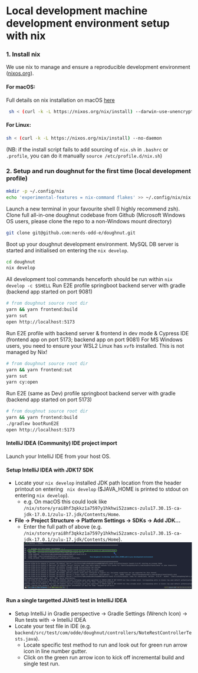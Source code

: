 # Local development machine development environment setup with nix

### 1. Install nix

We use nix to manage and ensure a reproducible development environment ([nixos.org](https://nixos.org)).

#### For macOS:

Full details on nix installation on macOS [here](https://nixos.org/manual/nix/stable/#sect-macos-installation)

```bash
 sh < (curl -k -L https://nixos.org/nix/install) --darwin-use-unencrypted-nix-store-volume
```

#### For Linux:

```bash
sh < (curl -k -L https://nixos.org/nix/install) --no-daemon
```

(NB: if the install script fails to add sourcing of `nix.sh` in `.bashrc` or `.profile`, you can do it manually `source /etc/profile.d/nix.sh`)

### 2. Setup and run doughnut for the first time (local development profile)


```bash
mkdir -p ~/.config/nix
echo 'experimental-features = nix-command flakes' >> ~/.config/nix/nix.conf
```
Launch a new terminal in your favourite shell (I highly recommend zsh).
Clone full all-in-one doughnut codebase from Github (Microsoft Windows OS users, please clone the repo to a non-Windows mount directory)

```bash
git clone git@github.com:nerds-odd-e/doughnut.git
```

Boot up your doughnut development environment.
MySQL DB server is started and initialised on entering the `nix develop`.

```bash
cd doughnut
nix develop
```

All development tool commands henceforth should be run within `nix develop -c $SHELL`
Run E2E profile springboot backend server with gradle (backend app started on port 9081)

```bash
# from doughnut source root dir
yarn && yarn frontend:build
yarn sut
open http://localhost:5173
```

Run E2E profile with backend server & frontend in dev mode & Cypress IDE (frontend app on port 5173; backend app on port 9081)
For MS Windows users, you need to ensure your WSL2 Linux has `xvfb` installed. This is not managed by Nix!

```bash
# from doughnut source root dir
yarn && yarn frontend:sut
yarn sut
yarn cy:open
```

Run E2E (same as Dev) profile springboot backend server with gradle (backend app started on port 5173)

```bash
# from doughnut source root dir
yarn && yarn frontend:build
./gradlew bootRunE2E
open http://localhost:5173
```

#### IntelliJ IDEA (Community) IDE project import

Launch your IntelliJ IDE from your host OS.

#### Setup IntelliJ IDEA with JDK17 SDK

- Locate your `nix develop` installed JDK path location from the header printout on entering ` nix develop` ($JAVA_HOME is printed to stdout on entering `nix develop`).
  - e.g. On macOS this could look like `/nix/store/yrai8hf3qkkz1a7597y1hkhwi52zamcs-zulu17.30.15-ca-jdk-17.0.1/zulu-17.jdk/Contents/Home`.
- **File -> Project Structure -> Platform Settings -> SDKs -> Add JDK...**
  - Enter the full path of above (e.g. `/nix/store/yrai8hf3qkkz1a7597y1hkhwi52zamcs-zulu17.30.15-ca-jdk-17.0.1/zulu-17.jdk/Contents/Home`).
    ![Sample `nix develop` JAVA_HOME](./images/01_doughnut_nix_develop_JAVA_HOME.png "Sample nix develop JAVA_HOME")

#### Run a single targetted JUnit5 test in IntelliJ IDEA

- Setup IntelliJ in Gradle perspective -> Gradle Settings (Wrench Icon) -> Run tests with -> IntelliJ IDEA
- Locate your test file in IDE (e.g. `backend/src/test/com/odde/doughnut/controllers/NoteRestControllerTests.java`).
  - Locate specific test method to run and look out for green run arrow icon in line number gutter.
  - Click on the green run arrow icon to kick off incremental build and single test run.

